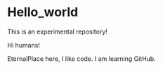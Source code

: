 # Hello_world
This is an experimental repository!

Hi humans!

EternalPlace here, I like code. I am learning GitHub.
